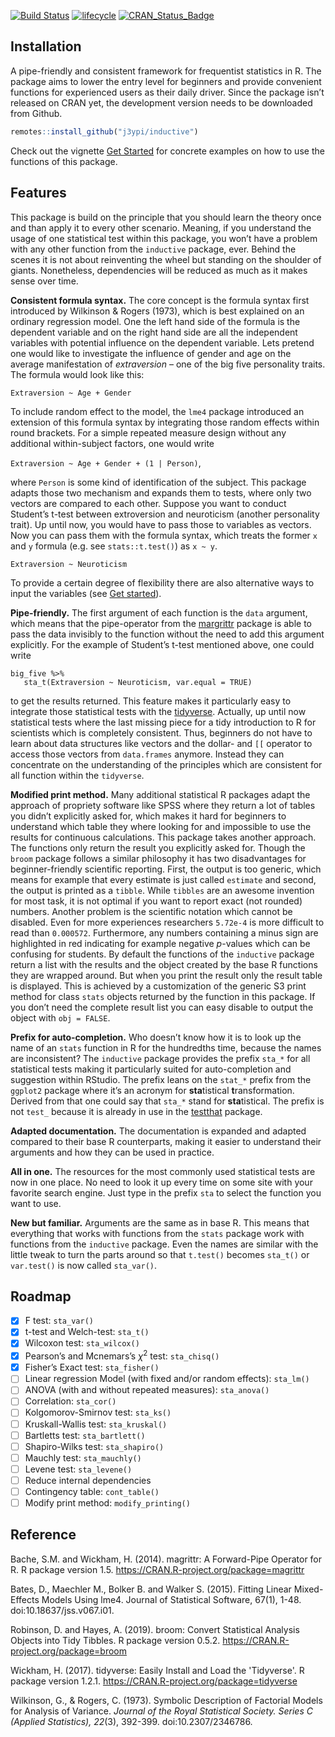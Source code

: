 <!-- badges: start -->

[![Build Status](https://travis-ci.org/j3ypi/inductive.svg?branch=master)](https://travis-ci.org/j3ypi/inductive) [![lifecycle](https://img.shields.io/badge/lifecycle-experimental-orange.svg)](https://www.tidyverse.org/lifecycle/#experimental) [![CRAN_Status_Badge](https://www.r-pkg.org/badges/version/inductive)](https://cran.r-project.org/package=inductive)

<!-- badges: end -->

## Installation

A pipe-friendly and consistent framework for frequentist statistics in R. The package aims to lower the entry level for beginners and provide convenient functions for experienced users as their daily driver. Since the package isn’t released on CRAN yet, the development version needs to be downloaded from Github.

```R
remotes::install_github("j3ypi/inductive")
```

Check out the vignette [Get Started](https://j3ypi.github.io/inductive/articles/getstarted.html) for concrete examples on how to use the functions of this package. 

## Features 

This package is build on the principle that you should learn the theory once and than apply it to every other scenario. Meaning, if you understand the usage of one statistical test within this package, you won’t have a problem with any other function from the `inductive` package, ever. Behind the scenes it is not about reinventing the wheel but standing on the shoulder of giants. Nonetheless, dependencies will be reduced as much as it makes sense over time. 

**Consistent formula syntax.** The core concept is the formula syntax first introduced by Wilkinson & Rogers (1973), which is best explained on an ordinary regression model. One the left hand side of the formula is the dependent variable and on the right hand side are all the independent variables with potential influence on the dependent variable. Lets pretend one would like to investigate the influence of gender and age on the average manifestation of *extraversion* – one of the big five personality traits. The formula would look like this:

`Extraversion ~ Age + Gender`

To include random effect to the model, the `lme4` package introduced an extension of this formula syntax by integrating those random effects within round brackets. For a simple repeated measure design without any additional within-subject factors, one would write 

`Extraversion ~ Age + Gender + (1 | Person)`, 

where `Person` is some kind of identification of the subject. This package adapts those two mechanism and expands them to tests, where only two vectors are compared to each other. Suppose you want to conduct Student’s t-test between extroversion and neuroticism (another personality trait). Up until now, you would have to pass those to variables as vectors. Now you can pass them with the formula syntax, which treats the former `x` and `y` formula (e.g. see `stats::t.test()`) as `x ~ y`.

`Extraversion ~ Neuroticism`

To provide a certain degree of flexibility there are also alternative ways to input the variables (see [Get started](https://j3ypi.github.io/inductive/articles/getstarted.html)). 

**Pipe-friendly.** The first argument of each function is the `data` argument, which means that the pipe-operator from the [margrittr](https://magrittr.tidyverse.org/) package is able to pass the data invisibly to the function without the need to add this argument explicitly. For the example of Student’s t-test mentioned above, one could write 

```{r}
big_five %>%
   sta_t(Extraversion ~ Neuroticism, var.equal = TRUE)
```

to get the results returned. This feature makes it particularly easy to integrate those statistical tests with the [tidyverse](https://www.tidyverse.org/). Actually, up until now statistical tests where the last missing piece for a tidy introduction to R for scientists which is completely consistent. Thus, beginners do not have to learn about data structures like vectors and the dollar- and `[[` operator to access those vectors from `data.frames` anymore. Instead they can concentrate on the understanding of the principles which are consistent for all function within the `tidyverse`.

**Modified print method.** Many additional statistical R packages adapt the approach of propriety software like SPSS where they return a lot of tables you didn’t explicitly asked for, which makes it hard for beginners to understand which table they where looking for and impossible to use the results for continuous calculations. This package takes another approach. The functions only return the result you explicitly asked for. Though the `broom` package follows a similar philosophy it has two disadvantages for beginner-friendly scientific reporting. First, the output is too generic, which means for example that every estimate is just called `estimate` and second, the output is printed as a `tibble`. While `tibbles` are an awesome invention for most task, it is not optimal if you want to report exact (not rounded) numbers. Another problem is the scientific notation which cannot be disabled. Even for more experiences researchers `5.72e-4` is more difficult to read than `0.000572`. Furthermore, any numbers containing a minus sign are highlighted in red indicating for example negative *p*-values which can be confusing for students. By default the functions of the `inductive` package return a list with the results and the object created by the base R functions they are wrapped around. But when you print the result only the result table is displayed. This is achieved by a customization of the generic S3 print method for class `stats` objects returned by the function in this package. If you don’t need the complete result list you can easy disable to output the object with `obj = FALSE`.

**Prefix for auto-completion.** Who doesn’t know how it is to look up the name of an `stats` function in R for the hundredths time, because the names are inconsistent? The `inductive` package provides the prefix `sta_*` for all statistical tests making it particularly suited for auto-completion and suggestion within RStudio. The prefix leans on the `stat_*` prefix from the `ggplot2` package where it’s an acronym for **sta**tistical **t**ransformation. Derived from that one could say that `sta_*` stand for **sta**tistical. The prefix is not `test_` because it is already in use in the [testthat](https://testthat.r-lib.org/) package.

**Adapted documentation.** The documentation is expanded and adapted compared to their base R counterparts, making it easier to understand their arguments and how they can be used in practice. 

**All in one.** The resources for the most commonly used statistical tests are now in one place. No need to look it up every time on some site with your favorite search engine. Just type in the prefix `sta` to select the function you want to use.

**New but familiar.** Arguments are the same as in base R. This means that everything that works with functions from the `stats` package work with functions from the `inductive` package. Even the names are similar with the little tweak to turn the parts around so that `t.test()` becomes `sta_t()` or `var.test()` is now called `sta_var()`.

## Roadmap

- [x] F test: `sta_var()` 
- [x] t-test and Welch-test: `sta_t()`
- [x] Wilcoxon test: `sta_wilcox()`
- [x] Pearson’s and Mcnemars’s $\chi^2$ test: `sta_chisq()`
- [x] Fisher’s Exact test: `sta_fisher()` 
- [ ] Linear regression Model (with fixed and/or random effects): `sta_lm()` 
- [ ] ANOVA (with and without repeated measures): `sta_anova()` 
- [ ] Correlation: `sta_cor()`
- [ ] Kolgomorov-Smirnov test: `sta_ks()`
- [ ] Kruskall-Wallis test: `sta_kruskal()`
- [ ] Bartletts test: `sta_bartlett()`
- [ ] Shapiro-Wilks test: `sta_shapiro()`
- [ ] Mauchly test: `sta_mauchly()`
- [ ] Levene test: `sta_levene()`
- [ ] Reduce internal dependencies
- [ ] Contingency table: `cont_table()`
- [ ] Modify print method: `modify_printing()`

## Reference

Bache, S.M. and Wickham, H. (2014). magrittr: A Forward-Pipe Operator for R. R package version 1.5. https://CRAN.R-project.org/package=magrittr

Bates, D., Maechler M., Bolker B. and Walker S. (2015). Fitting Linear Mixed-Effects Models Using lme4. Journal of Statistical Software, 67(1), 1-48. doi:10.18637/jss.v067.i01.

Robinson, D. and Hayes, A. (2019). broom: Convert Statistical Analysis Objects into Tidy Tibbles. R package version 0.5.2. https://CRAN.R-project.org/package=broom

Wickham, H. (2017). tidyverse: Easily Install and Load the 'Tidyverse'. R package version 1.2.1. https://CRAN.R-project.org/package=tidyverse

Wilkinson, G., & Rogers, C. (1973). Symbolic Description of Factorial Models for Analysis of Variance. *Journal of the Royal Statistical Society. Series C (Applied Statistics),* *22*(3), 392-399. doi:10.2307/2346786.

